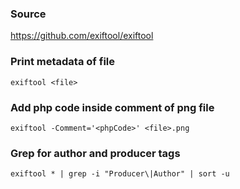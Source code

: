 ### Source
https://github.com/exiftool/exiftool  

### Print metadata of file
```
exiftool <file>
```

### Add php code inside comment of png file
```
exiftool -Comment='<phpCode>' <file>.png
```

### Grep for author and producer tags
```
exiftool * | grep -i "Producer\|Author" | sort -u
```

